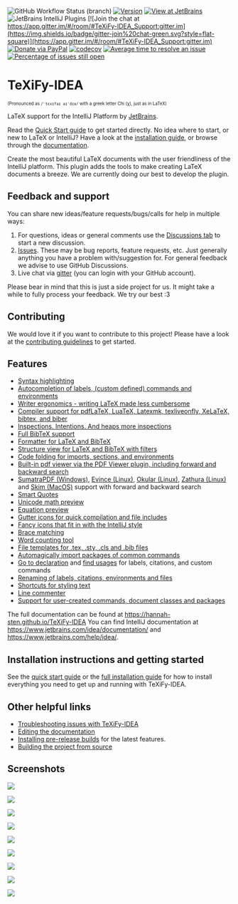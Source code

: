 ![GitHub Workflow Status (branch)](https://img.shields.io/github/actions/workflow/status/Hannah-Sten/TeXiFy-IDEA/main.yml?branch=master&style=flat-square)
[![Version](https://img.shields.io/jetbrains/plugin/v/9473-texify-idea.svg?style=flat-square)](https://plugins.jetbrains.com/plugin/9473-texify-idea)
[![View at JetBrains](https://img.shields.io/jetbrains/plugin/d/9473-texify-idea.svg?style=flat-square)](https://plugins.jetbrains.com/plugin/9473-texify-idea)
![JetBrains IntelliJ Plugins](https://img.shields.io/jetbrains/plugin/r/rating/9473-texify-idea?style=flat-square)
[![Join the chat at https://app.gitter.im/#/room/#TeXiFy-IDEA_Support:gitter.im](https://img.shields.io/badge/gitter-join%20chat-green.svg?style=flat-square)](https://app.gitter.im/#/room/#TeXiFy-IDEA_Support:gitter.im)
[![Donate via PayPal](https://img.shields.io/badge/Donate!-PayPal-orange.png?style=flat-square)](https://www.paypal.me/HannahSchellekens)
[![codecov](https://img.shields.io/codecov/c/github/Hannah-Sten/TeXiFy-IDEA/master?style=flat-square)](https://codecov.io/gh/Hannah-Sten/TeXiFy-IDEA)
[![Average time to resolve an issue](http://isitmaintained.com/badge/resolution/Hannah-Sten/TeXiFy-IDEA.svg)](http://isitmaintained.com/project/Hannah-Sten/TeXiFy-IDEA "Average time to resolve an issue")
[![Percentage of issues still open](http://isitmaintained.com/badge/open/Hannah-Sten/TeXiFy-IDEA.svg)](http://isitmaintained.com/project/Hannah-Sten/TeXiFy-IDEA "Percentage of issues still open")

# TeXiFy-IDEA
<sup><sub>(Pronounced as `/ˈtɛxɪfaɪ aɪˈdɪə/` with a greek letter Chi (χ), just as in LaTeX)</sub></sup>

LaTeX support for the IntelliJ Platform by [JetBrains](https://www.jetbrains.com/).

Read the [Quick Start guide](https://hannah-sten.github.io/TeXiFy-IDEA/quick-start-guide.html) to get started directly.
No idea where to start, or new to LaTeX or IntelliJ? Have a look at the [installation guide](https://hannah-sten.github.io/TeXiFy-IDEA/installation-guide.html), or browse through the [documentation](https://hannah-sten.github.io/TeXiFy-IDEA).

Create the most beautiful LaTeX documents with the user friendliness of the IntelliJ platform.
This plugin adds the tools to make creating LaTeX documents a breeze. We are currently doing our best to develop the plugin.

## Feedback and support
You can share new ideas/feature requests/bugs/calls for help in multiple ways:
1. For questions, ideas or general comments use the [Discussions tab](https://github.com/Hannah-Sten/TeXiFy-IDEA/discussions/categories/q-a) to start a new discussion.
2. [Issues](https://github.com/Hannah-Sten/TeXiFy-IDEA/issues). These may be bug reports, feature requests, etc. Just generally anything you have a problem with/suggestion for. For general feedback we advise to use GitHub Discussions.
3. Live chat via [gitter](https://app.gitter.im/#/room/#TeXiFy-IDEA_Support:gitter.im) (you can login with your GitHub account).

Please bear in mind that this is just a side project for us. It might take a while to fully process your feedback. We try our best :3

## Contributing
We would love it if you want to contribute to this project!
Please have a look at the [contributing guidelines](CONTRIBUTING.md) to get started.

## Features

* [Syntax highlighting](https://hannah-sten.github.io/TeXiFy-IDEA/editor.html#color-scheme)
* [Autocompletion of labels, (custom defined) commands and environments](https://hannah-sten.github.io/TeXiFy-IDEA/code-completion.html)
* [Writer ergonomics - writing LaTeX made less cumbersome](https://www.jetbrains.com/idea/features/)
* [Compiler support for pdfLaTeX, LuaTeX, Latexmk, texliveonfly, XeLaTeX, bibtex, and biber](https://hannah-sten.github.io/TeXiFy-IDEA/run-configuration-settings.html#latex-compilers)
* [Inspections. Intentions. And heaps more inspections](https://hannah-sten.github.io/TeXiFy-IDEA/inspections.html)
* [Full BibTeX support](https://hannah-sten.github.io/TeXiFy-IDEA/bibtex.html)
* [Formatter for LaTeX and BibTeX](https://hannah-sten.github.io/TeXiFy-IDEA/code-formatting.html)
* [Structure view for LaTeX and BibTeX with filters](https://hannah-sten.github.io/TeXiFy-IDEA/code-navigation.html#structure-view)
* [Code folding for imports, sections, and environments](https://hannah-sten.github.io/TeXiFy-IDEA/general.html#code-folding)
* [Built-in pdf viewer via the PDF Viewer plugin, including forward and backward search](https://hannah-sten.github.io/TeXiFy-IDEA/pdf-viewers.html#pdf-viewer-intellij-plugin)
* [SumatraPDF (Windows)](https://hannah-sten.github.io/TeXiFy-IDEA/pdf-viewers.html#sumatrapdf), [Evince (Linux)](https://hannah-sten.github.io/TeXiFy-IDEA/pdf-viewers.html#evince), [Okular (Linux)](https://hannah-sten.github.io/TeXiFy-IDEA/pdf-viewers.html#okular), [Zathura (Linux)](https://hannah-sten.github.io/TeXiFy-IDEA/pdf-viewers.html#zathura) and [Skim (MacOS)](https://hannah-sten.github.io/TeXiFy-IDEA/pdf-viewers.html#skim) support with forward and backward search
* [Smart Quotes](https://hannah-sten.github.io/TeXiFy-IDEA/texify-settings.html#smart-quote-substitution)
* [Unicode math preview](https://hannah-sten.github.io/TeXiFy-IDEA/general.html#unicode-math-preview)
* [Equation preview](https://hannah-sten.github.io/TeXiFy-IDEA/tool-windows.html#equation-preview)
* [Gutter icons for quick compilation and file includes](https://hannah-sten.github.io/TeXiFy-IDEA/running-a-latex-file.html#gutter-icons)
* [Fancy icons that fit in with the IntelliJ style](https://hannah-sten.github.io/TeXiFy-IDEA/editing-a-latex-file.html)
* [Brace matching](https://hannah-sten.github.io/TeXiFy-IDEA/code-completion.html#brace-matching)
* [Word counting tool](https://hannah-sten.github.io/TeXiFy-IDEA/tools.html#word-counting-tool)
* [File templates for .tex, .sty, .cls and .bib files](https://hannah-sten.github.io/TeXiFy-IDEA/editor.html#file-templates)
* [Automagically import packages of common commands](https://hannah-sten.github.io/TeXiFy-IDEA/editing-a-latex-file.html#automatic-package-importing)
* [Go to declaration](https://hannah-sten.github.io/TeXiFy-IDEA/code-navigation.html#go-to-declaration-for-labels-citations-and-commands) and [find usages](https://hannah-sten.github.io/TeXiFy-IDEA/code-navigation.html#find-usages) for labels, citations, and custom commands
* [Renaming of labels, citations, environments and files](https://hannah-sten.github.io/TeXiFy-IDEA/editing-a-latex-file.html#renaming-labels-and-environments)
* [Shortcuts for styling text](https://hannah-sten.github.io/TeXiFy-IDEA/editing-a-latex-file.html#styling-text)
* [Line commenter](https://hannah-sten.github.io/TeXiFy-IDEA/editing-a-latex-file.html#line-commenting)
* [Support for user-created commands, document classes and packages](https://hannah-sten.github.io/TeXiFy-IDEA/editing-a-latex-file.html#support-for-user-defined-commands)

The full documentation can be found at https://hannah-sten.github.io/TeXiFy-IDEA
You can find IntelliJ documentation at https://www.jetbrains.com/idea/documentation/ and https://www.jetbrains.com/help/idea/.

## Installation instructions and getting started

See the [quick start guide](https://hannah-sten.github.io/TeXiFy-IDEA/quick-start-guide.html) or the [full installation guide](https://hannah-sten.github.io/TeXiFy-IDEA/installation-guide.html) for how to install everything you need to get up and running with TeXiFy-IDEA.

## Other helpful links

* [Troubleshooting issues with TeXiFy-IDEA](https://hannah-sten.github.io/TeXiFy-IDEA/troubleshooting.html)
* [Editing the documentation](https://hannah-sten.github.io/TeXiFy-IDEA/contributing-to-the-documentation.html)
* [Installing pre-release builds](https://hannah-sten.github.io/TeXiFy-IDEA/installing-pre-release-builds.html) for the latest features.
* [Building the project from source](https://hannah-sten.github.io/TeXiFy-IDEA/contributing-to-the-source-code.html)

## Screenshots

![](https://plugins.jetbrains.com/files/9473/screenshot_19301.png)

![](https://plugins.jetbrains.com/files/9473/screenshot_19302.png)

![](https://plugins.jetbrains.com/files/9473/screenshot_19303.png)

![](https://plugins.jetbrains.com/files/9473/screenshot_19304.png)

![](https://plugins.jetbrains.com/files/9473/screenshot_19305.png)

![](https://plugins.jetbrains.com/files/9473/screenshot_19306.png)

![](https://plugins.jetbrains.com/files/9473/screenshot_19307.png)

![](https://plugins.jetbrains.com/files/9473/screenshot_19308.png)

![](https://plugins.jetbrains.com/files/9473/screenshot_19309.png)
